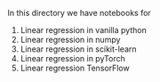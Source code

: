 In this directory we have notebooks for
1.  Linear regression in vanilla python
2.  Linear regression in numpy
3.  Linear regression in scikit-learn
4.  Linear regression in pyTorch
5.  Linear regression TensorFlow
